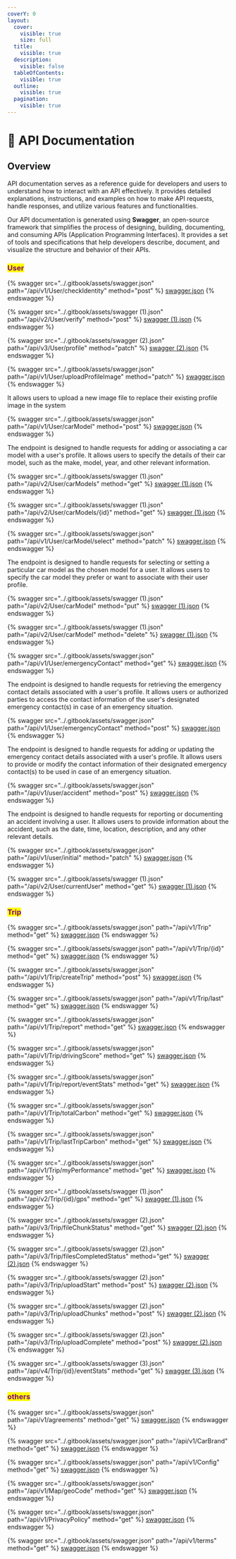 ```yaml
---
coverY: 0
layout:
  cover:
    visible: true
    size: full
  title:
    visible: true
  description:
    visible: false
  tableOfContents:
    visible: true
  outline:
    visible: true
  pagination:
    visible: true
---
```


# 📖 API Documentation

## Overview

API documentation serves as a reference guide for developers and users to understand how to interact with an API effectively. It provides detailed explanations, instructions, and examples on how to make API requests, handle responses, and utilize various features and functionalities.

Our API documentation is generated using **Swagger**, an open-source framework that simplifies the process of designing, building, documenting, and consuming APIs (Application Programming Interfaces). It provides a set of tools and specifications that help developers describe, document, and visualize the structure and behavior of their APIs.



### <mark style="color:purple;">User</mark>

{% swagger src="../.gitbook/assets/swagger.json" path="/api/v1/User/checkIdentity" method="post" %}
[swagger.json](../.gitbook/assets/swagger.json)
{% endswagger %}

{% swagger src="../.gitbook/assets/swagger (1).json" path="/api/v2/User/verify" method="post" %}
[swagger (1).json](<../.gitbook/assets/swagger (1).json>)
{% endswagger %}

{% swagger src="../.gitbook/assets/swagger (2).json" path="/api/v3/User/profile" method="patch" %}
[swagger (2).json](<../.gitbook/assets/swagger (2).json>)
{% endswagger %}

{% swagger src="../.gitbook/assets/swagger.json" path="/api/v1/User/uploadProfileImage" method="patch" %}
[swagger.json](../.gitbook/assets/swagger.json)
{% endswagger %}

It allows users to upload a new image file to replace their existing profile image in the system



{% swagger src="../.gitbook/assets/swagger.json" path="/api/v1/User/carModel" method="post" %}
[swagger.json](../.gitbook/assets/swagger.json)
{% endswagger %}

The endpoint is designed to handle requests for adding or associating a car model with a user's profile. It allows users to specify the details of their car model, such as the make, model, year, and other relevant information.



{% swagger src="../.gitbook/assets/swagger (1).json" path="/api/v2/User/carModels" method="get" %}
[swagger (1).json](<../.gitbook/assets/swagger (1).json>)
{% endswagger %}

{% swagger src="../.gitbook/assets/swagger (1).json" path="/api/v2/User/carModels/{id}" method="get" %}
[swagger (1).json](<../.gitbook/assets/swagger (1).json>)
{% endswagger %}



{% swagger src="../.gitbook/assets/swagger.json" path="/api/v1/User/carModel/select" method="patch" %}
[swagger.json](../.gitbook/assets/swagger.json)
{% endswagger %}

The endpoint is designed to handle requests for selecting or setting a particular car model as the chosen model for a user. It allows users to specify the car model they prefer or want to associate with their user profile.



{% swagger src="../.gitbook/assets/swagger (1).json" path="/api/v2/User/carModel" method="put" %}
[swagger (1).json](<../.gitbook/assets/swagger (1).json>)
{% endswagger %}

{% swagger src="../.gitbook/assets/swagger (1).json" path="/api/v2/User/carModel" method="delete" %}
[swagger (1).json](<../.gitbook/assets/swagger (1).json>)
{% endswagger %}

{% swagger src="../.gitbook/assets/swagger.json" path="/api/v1/User/emergencyContact" method="get" %}
[swagger.json](../.gitbook/assets/swagger.json)
{% endswagger %}

The endpoint is designed to handle requests for retrieving the emergency contact details associated with a user's profile. It allows users or authorized parties to access the contact information of the user's designated emergency contact(s) in case of an emergency situation.



{% swagger src="../.gitbook/assets/swagger.json" path="/api/v1/User/emergencyContact" method="post" %}
[swagger.json](../.gitbook/assets/swagger.json)
{% endswagger %}

The endpoint is designed to handle requests for adding or updating the emergency contact details associated with a user's profile. It allows users to provide or modify the contact information of their designated emergency contact(s) to be used in case of an emergency situation.



{% swagger src="../.gitbook/assets/swagger.json" path="/api/v1/user/accident" method="post" %}
[swagger.json](../.gitbook/assets/swagger.json)
{% endswagger %}

The endpoint is designed to handle requests for reporting or documenting an accident involving a user. It allows users to provide information about the accident, such as the date, time, location, description, and any other relevant details.



{% swagger src="../.gitbook/assets/swagger.json" path="/api/v1/user/initial" method="patch" %}
[swagger.json](../.gitbook/assets/swagger.json)
{% endswagger %}

{% swagger src="../.gitbook/assets/swagger (1).json" path="/api/v2/User/currentUser" method="get" %}
[swagger (1).json](<../.gitbook/assets/swagger (1).json>)
{% endswagger %}

### <mark style="color:purple;">Trip</mark>

{% swagger src="../.gitbook/assets/swagger.json" path="/api/v1/Trip" method="get" %}
[swagger.json](../.gitbook/assets/swagger.json)
{% endswagger %}

{% swagger src="../.gitbook/assets/swagger.json" path="/api/v1/Trip/{id}" method="get" %}
[swagger.json](../.gitbook/assets/swagger.json)
{% endswagger %}

{% swagger src="../.gitbook/assets/swagger.json" path="/api/v1/Trip/createTrip" method="post" %}
[swagger.json](../.gitbook/assets/swagger.json)
{% endswagger %}

{% swagger src="../.gitbook/assets/swagger.json" path="/api/v1/Trip/last" method="get" %}
[swagger.json](../.gitbook/assets/swagger.json)
{% endswagger %}

{% swagger src="../.gitbook/assets/swagger.json" path="/api/v1/Trip/report" method="get" %}
[swagger.json](../.gitbook/assets/swagger.json)
{% endswagger %}

{% swagger src="../.gitbook/assets/swagger.json" path="/api/v1/Trip/drivingScore" method="get" %}
[swagger.json](../.gitbook/assets/swagger.json)
{% endswagger %}

{% swagger src="../.gitbook/assets/swagger.json" path="/api/v1/Trip/report/eventStats" method="get" %}
[swagger.json](../.gitbook/assets/swagger.json)
{% endswagger %}

{% swagger src="../.gitbook/assets/swagger.json" path="/api/v1/Trip/totalCarbon" method="get" %}
[swagger.json](../.gitbook/assets/swagger.json)
{% endswagger %}

{% swagger src="../.gitbook/assets/swagger.json" path="/api/v1/Trip/lastTripCarbon" method="get" %}
[swagger.json](../.gitbook/assets/swagger.json)
{% endswagger %}

{% swagger src="../.gitbook/assets/swagger.json" path="/api/v1/Trip/myPerformance" method="get" %}
[swagger.json](../.gitbook/assets/swagger.json)
{% endswagger %}

{% swagger src="../.gitbook/assets/swagger (1).json" path="/api/v2/Trip/{id}/gps" method="get" %}
[swagger (1).json](<../.gitbook/assets/swagger (1).json>)
{% endswagger %}

{% swagger src="../.gitbook/assets/swagger (2).json" path="/api/v3/Trip/fileChunkStatus" method="get" %}
[swagger (2).json](<../.gitbook/assets/swagger (2).json>)
{% endswagger %}

{% swagger src="../.gitbook/assets/swagger (2).json" path="/api/v3/Trip/filesCompletedStatus" method="get" %}
[swagger (2).json](<../.gitbook/assets/swagger (2).json>)
{% endswagger %}

{% swagger src="../.gitbook/assets/swagger (2).json" path="/api/v3/Trip/uploadStart" method="post" %}
[swagger (2).json](<../.gitbook/assets/swagger (2).json>)
{% endswagger %}

{% swagger src="../.gitbook/assets/swagger (2).json" path="/api/v3/Trip/uploadChunks" method="post" %}
[swagger (2).json](<../.gitbook/assets/swagger (2).json>)
{% endswagger %}

{% swagger src="../.gitbook/assets/swagger (2).json" path="/api/v3/Trip/uploadComplete" method="post" %}
[swagger (2).json](<../.gitbook/assets/swagger (2).json>)
{% endswagger %}

{% swagger src="../.gitbook/assets/swagger (3).json" path="/api/v4/Trip/{id}/eventStats" method="get" %}
[swagger (3).json](<../.gitbook/assets/swagger (3).json>)
{% endswagger %}





### <mark style="color:purple;">others</mark>

{% swagger src="../.gitbook/assets/swagger.json" path="/api/v1/agreements" method="get" %}
[swagger.json](../.gitbook/assets/swagger.json)
{% endswagger %}

{% swagger src="../.gitbook/assets/swagger.json" path="/api/v1/CarBrand" method="get" %}
[swagger.json](../.gitbook/assets/swagger.json)
{% endswagger %}

{% swagger src="../.gitbook/assets/swagger.json" path="/api/v1/Config" method="get" %}
[swagger.json](../.gitbook/assets/swagger.json)
{% endswagger %}

{% swagger src="../.gitbook/assets/swagger.json" path="/api/v1/Map/geoCode" method="get" %}
[swagger.json](../.gitbook/assets/swagger.json)
{% endswagger %}

{% swagger src="../.gitbook/assets/swagger.json" path="/api/v1/PrivacyPolicy" method="get" %}
[swagger.json](../.gitbook/assets/swagger.json)
{% endswagger %}

{% swagger src="../.gitbook/assets/swagger.json" path="/api/v1/terms" method="get" %}
[swagger.json](../.gitbook/assets/swagger.json)
{% endswagger %}











